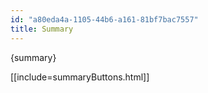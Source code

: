 ```yaml
---
id: "a80eda4a-1105-44b6-a161-81bf7bac7557"
title: Summary
---
```


{summary}

[[include=summaryButtons.html]]